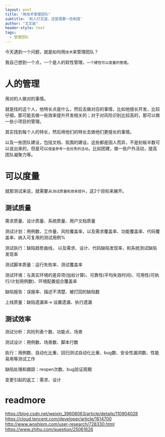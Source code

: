 ```yaml
---
layout: post
title: "用技术管理团队"
subtitle: '和人打交道、还是需要一些制度'
author: "叉叉敌"
header-style: text
tags:
  - 管理团队
---
```




今天遇到一个问题，就是如何用`技术`来管理团队？

我自己想到一个点，一个是人的软性管理，`一个硬性可以度量的管理`。

# 人的管理

用对的人做对的事情。

就是找的这个人，他特长点是什么，然后去做对应的事情，比如他擅长开发，比较仔细，那可能去做一些效率提升开发相关的；对于对风险识别比较高的，那可以做一些小项目的管理。

其实找到每个人的特长，然后用他们的特长去做他们更擅长的事情。

以及一些团队建设，包括文档、氛围的建设，这些都是因人而异，不是刻板半数可以说出来的，但是可以`借鉴参考一些优秀的活动`，比如团建，做一些户外活动，提高团队凝聚力等。

# 可以度量

就那测试来说，就需要从`测试质量和效率提升`，这2个目标来展开。

## 测试质量

需求质量、设计质量、系统质量、用户文档质量

测试计划：用例数、工作量、风险覆盖率，以及需求覆盖率、功能覆盖率、代码覆盖率、纳入可复用的测试用例%

测试执行：缺陷趋势曲线， 以及需求、设计、代码缺陷发现率，和系统测试缺陷发现率

测试脚本质量：运行失败率、测试覆盖率

测试环境：与真实环境的差异项(加权计算)、可靠性(平均失效时间)、可用性(可执行/计划用例数)、环境配置组合覆盖率

缺陷报告：误报率、描述不清楚、被打回的缺陷数

上线质量：缺陷遗漏率-> 设置遗漏、执行遗漏


## 测试效率

测试分析：风险列表个数、功能点、场景

测试设计：用例数、场景数、脚本行数

执行：用例数、自动化比重、回归测试自动化比重、bug数、安全性漏洞数、性能易用等测试工作

缺陷处理和跟踪：reopen次数、bug验证周期

变更引起的返工：需求、设计


# readmore

https://blog.csdn.net/weixin_39608063/article/details/110904028
https://cloud.tencent.com/developer/article/1614700
http://www.woshipm.com/user-research/728330.html
https://www.zhihu.com/question/25061626
